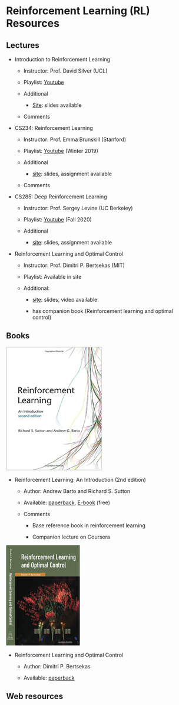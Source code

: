# Reinforcement Learning (RL) Resources

## Lectures

- Introduction to Reinforcement Learning

  - Instructor: Prof. David Silver (UCL)

  - Playlist: [Youtube](https://www.youtube.com/watch?v=2pWv7GOvuf0&list=PLqYmG7hTraZDM-OYHWgPebj2MfCFzFObQ)

  - Additional

    - [Site](https://www.davidsilver.uk/teaching/): slides available

  - Comments

- CS234: Reinforcement Learning

  - Instructor: Prof. Emma Brunskill (Stanford)

  - Playlist: [Youtube](https://www.youtube.com/watch?v=FgzM3zpZ55o&list=PLRQmQC3wIq9yxKVK1qc0r2nPuInn92LmK) (Winter 2019)

  - Additional

    - [site](http://web.stanford.edu/class/cs234/index.html): slides, assignment available

  - Comments

- CS285: Deep Reinforcement Learning

  - Instructor: Prof. Sergey Levine (UC Berkeley)
  
  - Playlist: [Youtube](https://www.youtube.com/playlist?list=PL_iWQOsE6TfURIIhCrlt-wj9ByIVpbfGc) (Fall 2020)

  - Additional

    - [site](http://rail.eecs.berkeley.edu/deeprlcourse/): slides, assignment available

- Reinforcement Learning and Optimal Control

  - Instructor: Prof. Dimitri P. Bertsekas (MIT)

  - Playlist: Available in site

  - Additional:
    - [site](http://www.mit.edu/~dimitrib/RLbook.html): slides, video available
    
    - has companion book (Reinforcement learning and optimal control)

## Books

![RLBook1](image/rl_reinforcement_learning_an_introduction.jpg)

- Reinforcement Learning: An Introduction (2nd edition)

  - Author: Andrew Barto and Richard S. Sutton

  - Available: [paperback](https://www.amazon.com/Reinforcement-Learning-second-Introduction-Computation-ebook/dp/B08BSYL7R1/ref=sr_1_1?crid=3OW7CUSIDARPR&dchild=1&keywords=reinforcement+learning+an+introduction&qid=1607692789&s=digital-text&sprefix=reinforcement+learning+an%2Cdigital-text%2C336&sr=1-1), [E-book](http://incompleteideas.net/book/RLbook2020.pdf) (free)
  
  - Comments
  
    - Base reference book in reinforcement learning

    - Companion lecture on Coursera

![RLBook2](image/rl_reinforcement_learning_and_optimal_control.jpg)

- Reinforcement Learning and Optimal Control

  - Author: Dimitri P. Bertsekas

  - Available: [paperback](https://www.amazon.com/Reinforcement-Learning-Optimal-Control-Bertsekas/dp/1886529396/ref=sr_1_6?crid=7HTG01PYXFXT&keywords=bertsekas+reinforcement+learning&qid=1563393684&s=gateway&sprefix=Bertsekas+rei%2Caps%2C127&sr=8-6)

## Web resources